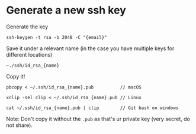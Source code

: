 # Generate a new ssh key 

Generate the key
```
ssh-keygen -t rsa -b 2048 -C "{email}"
```

Save it under a relevant name (in the case you have multiple keys for different locations) 

```
~./ssh/id_rsa_{name}
```

Copy it! 

```
pbcopy < ~/.ssh/id_rsa_{name}.pub          // macOS 

xclip -sel clip < ~/.ssh/id_rsa_{name}.pub // Linux 

cat ~/.ssh/id_rsa_{name}.pub | clip        // Git bash on windows

```

Note: Don't copy it without the `.pub` as that's ur private key (very secret, do not share). 
